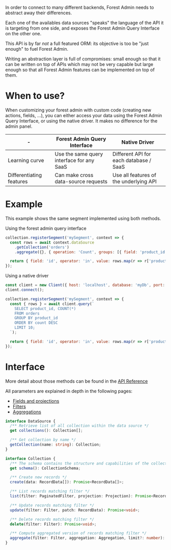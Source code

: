 In order to connect to many different backends, Forest Admin needs to abstract away their differences.

Each one of the availables data sources "speaks" the language of the API it is targeting from one side, and exposes the Forest Admin Query Interface on the other one.

This API is by far _not_ a full featured ORM: its objective is too be "just enough" to fuel Forest Admin.

Writing an abstraction layer is full of compromises: small enough so that it can be written on top of APIs which may not be very capable but large enough so that all Forest Admin features can be implemented on top of them.

# When to use?

When customizing your forest admin with custom code (creating new actions, fields, ...), you can either access your data using the Forest Admin Query Interface, or using the native driver. It makes no difference for the admin panel.

| -                        | Forest Admin Query Interface              | Native Driver                          |
| ------------------------ | ----------------------------------------- | -------------------------------------- |
| Learning curve           | Use the same query interface for any SaaS | Different API for each database / SaaS |
| Differentiating features | Can make cross data-source requests       | Use all features of the underlying API |

# Example

This example shows the same segment implemented using both methods.

Using the forest admin query interface

```javascript
collection.registerSegment('mySegment', context => {
  const rows = await context.dataSource
    .getCollection('orders')
    .aggregate({}, { operation: 'Count', groups: [{ field: 'product_id' }] }, 10);

  return { field: 'id', operator: 'in', value: rows.map(r => r['product_id']) };
});
```

Using a native driver

```javascript
const client = new Client({ host: 'localhost', database: 'myDb', port: 5432 });
client.connect();

collection.registerSegment('mySegment', context => {
  const { rows } = await client.query(`
    SELECT product_id, COUNT(*)
    FROM orders
    GROUP BY product_id
    ORDER BY count DESC
    LIMIT 10;
  `);

  return { field: 'id', operator: 'in', value: rows.map(r => r['product_id']) };
});
```

# Interface

More detail about those methods can be found in the [API Reference](https://github.com/ForestAdmin/agent-nodejs/wiki/@forestadmin.datasource-toolkit.Collection)

All parameters are explained in depth in the following pages:

- [Fields and projections](./fields-projections.md)
- [Filters](./filters.md)
- [Aggregations](./aggregations.md)

```typescript
interface DataSource {
  /** Retrieve list of all collection within the data source */
  get collections(): Collection[];

  /** Get collection by name */
  getCollection(name: string): Collection;
}

interface Collection {
  /** The schema contains the structure and capabilities of the collection */
  get schema(): CollectionSchema;

  /** Create new records */
  create(data: RecordData[]): Promise<RecordData[]>;

  /** List records matching filter */
  list(filter: PaginatedFilter, projection: Projection): Promise<RecordData[]>;

  /** Update records matching filter */
  update(filter: Filter, patch: RecordData): Promise<void>;

  /** Delete records matching filter */
  delete(filter: Filter): Promise<void>;

  /** Compute aggregated version of records matching filter */
  aggregate(filter: Filter, aggregation: Aggregation, limit?: number): Promise<AggregateResult[]>;
}
```
